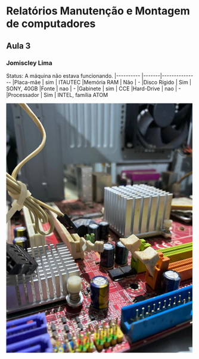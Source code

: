 # Relatórios Manutenção e Montagem de computadores 
## Aula 3
### Jomiscley Lima 

Status: A máquina não estava funcionando.
|----------   |-------|---------------
|Placa-mãe    | sim   | ITAUTEC
|Memória RAM  | Não   | -
|Disco Rígido | Sim   | SONY, 40GB 
|Fonte        | nao   | - 
|Gabinete     | sim   | CCE
|Hard-Drive   | nao   | -
|Processador  | Sim   | INTEL, família ATOM

<img src="placa.jpeg" alt="500" width="500"/>
